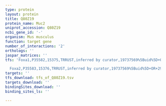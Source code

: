 ```yaml
---
type: protein
layout: protein
title: Q80Z19
protein_name: Muc2
uniprot_accession: Q80Z19
ncbi_gene_id: '-'
organism: Mus musculus
function: target gene
number_of_interactions: '2'
orthologs: ''
jaspar_matrices: ''
tfs: 'Foxa1,P35582,15375,TRRUST,inferred by curator,19737569%5Buid%5D+OR+29087512%5Buid%5D,Yes

  Foxa2,P35583,15376,TRRUST,inferred by curator,19737569%5Buid%5D+OR+29087512%5Buid%5D,Yes'
targets: ''
tfs_download: tfs_of_Q80Z19.tsv
targets_download: ''
bindingSites_download: ''
binding_sites_ls: ''

---
```

